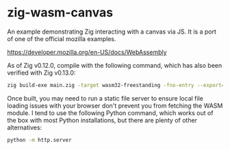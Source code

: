 # zig-wasm-canvas

An example demonstrating Zig interacting with a canvas via JS. It is a port of one of the official mozilla examples. 

https://developer.mozilla.org/en-US/docs/WebAssembly

As of Zig v0.12.0, compile with the following command, which has also been verified with Zig v0.13.0:

```sh
zig build-exe main.zig -target wasm32-freestanding -fno-entry --export=onInit --export=onAnimationFrame
```

Once built, you may need to run a static file server to ensure local file loading issues with your browser don't prevent you from fetching the WASM module. I tend to use the following Python command, which works out of the box with most Python installations, but there are plenty of other alternatives:

```sh
python -m http.server
```
